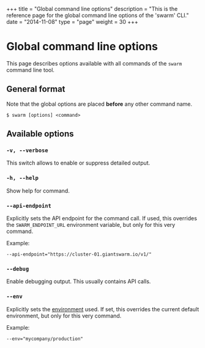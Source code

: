 +++
title = "Global command line options"
description = "This is the reference page for the global command line options of the 'swarm' CLI."
date = "2014-11-08"
type = "page"
weight = 30
+++

# Global command line options

This page describes options available with all commands of the `swarm` command line tool.

## General format

Note that the global options are placed __before__ any other command name.

    $ swarm [options] <command>

## Available options

### `-v, --verbose`

This switch allows to enable or suppress detailed output.

### `-h, --help`

Show help for command.

### `--api-endpoint`

Explicitly sets the API endpoint for the command call. If used, this overrides the `SWARM_ENDPOINT_URL` environment variable, but only for this very command.

Example:

    --api-endpoint="https://cluster-01.giantswarm.io/v1/"

### `--debug`

Enable debugging output. This usually contains API calls.

### `--env`

Explicitly sets the [environment](../env/) used. If set, this overrides the current default environment, but only for this very command.

Example:

    --env="mycompany/production"
